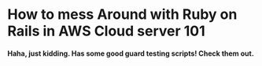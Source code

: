 # How to mess Around with Ruby on Rails in AWS Cloud server 101

#### Haha, just kidding. Has some good guard testing scripts! Check them out.
